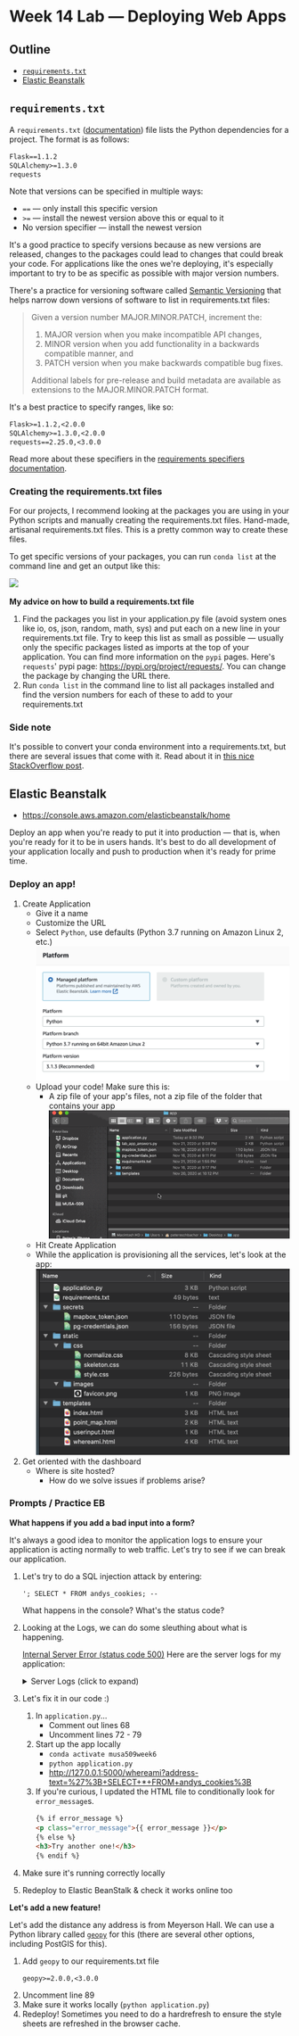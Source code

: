 # Week 14 Lab — Deploying Web Apps

## Outline

* [`requirements.txt`](#requirements-txt)
* [Elastic Beanstalk](#elastic-beanstalk)

## `requirements.txt`

A `requirements.txt` ([documentation](https://pip.pypa.io/en/stable/reference/pip_install/#requirements-file-format)) file lists the Python dependencies for a project. The format is as follows:

```text
Flask==1.1.2
SQLAlchemy>=1.3.0
requests
```

Note that versions can be specified in multiple ways:

* `==` — only install this specific version
* `>=` — install the newest version above this or equal to it
* No version specifier — install the newest version

It's a good practice to specify versions because as new versions are released, changes to the packages could lead to changes that could break your code. For applications like the ones we're deploying, it's especially important to try to be as specific as possible with major version numbers.

There's a practice for versioning software called [Semantic Versioning](https://semver.org/) that helps narrow down versions of software to list in requirements.txt files:

> Given a version number MAJOR.MINOR.PATCH, increment the:
>
> 1. MAJOR version when you make incompatible API changes,
> 2. MINOR version when you add functionality in a backwards compatible manner, and
> 3. PATCH version when you make backwards compatible bug fixes.
>
> Additional labels for pre-release and build metadata are available as extensions to the MAJOR.MINOR.PATCH format.

It's a best practice to specify ranges, like so:

```text
Flask>=1.1.2,<2.0.0
SQLAlchemy>=1.3.0,<2.0.0
requests==2.25.0,<3.0.0
```

Read more about these specifiers in the [requirements specifiers documentation](https://pip.pypa.io/en/stable/reference/pip_install/#requirement-specifiers).

### Creating the requirements.txt files

For our projects, I recommend looking at the packages you are using in your Python scripts and manually creating the requirements.txt files. Hand-made, artisanal requirements.txt files. This is a pretty common way to create these files.

To get specific versions of your packages, you can run `conda list` at the command line and get an output like this:

![](images/conda_list.png)

**My advice on how to build a requirements.txt file**

1. Find the packages you list in your application.py file (avoid system ones like io, os, json, random, math, sys) and put each on a new line in your requirements.txt file. Try to keep this list as small as possible — usually only the specific packages listed as imports at the top of your application. You can find more information on the `pypi` pages. Here's `requests`' pypi page: <https://pypi.org/project/requests/>. You can change the package by changing the URL there.
2. Run `conda list` in the command line to list all packages installed and find the version numbers for each of these to add to your requirements.txt

### Side note

It's possible to convert your conda environment into a requirements.txt, but there are several issues that come with it. Read about it in [this nice StackOverflow post](https://stackoverflow.com/questions/50777849/from-conda-create-requirements-txt-for-pip3).

## Elastic Beanstalk

* https://console.aws.amazon.com/elasticbeanstalk/home

Deploy an app when you're ready to put it into production — that is, when you're ready for it to be in users hands. It's best to do all development of your application locally and push to production when it's ready for prime time.

### Deploy an app!
1. Create Application
   * Give it a name
   * Customize the URL
   * Select `Python`, use defaults (Python 3.7 running on Amazon Linux 2, etc.)
     ![](images/eb-setup.png)
   * Upload your code! Make sure this is:
     - A zip file of your app's files, not a zip file of the folder that contains your app
       ![](images/zipped-app.gif)
   * Hit Create Application
   * While the application is provisioning all the services, let's look at the app:
     ![](images/app-structure.png)
2. Get oriented with the dashboard
   * Where is site hosted?
     * How do we solve issues if problems arise?


### Prompts / Practice EB

**What happens if you add a bad input into a form?**

It's always a good idea to monitor the application logs to ensure your application is acting normally to web traffic. Let's try to see if we can break our application.

1. Let's try to do a SQL injection attack by entering:
   ```
   '; SELECT * FROM andys_cookies; --
   ```
   What happens in the console? What's the status code?
2. Looking at the Logs, we can do some sleuthing about what is happening.

   [Internal Server Error (status code 500)](https://developer.mozilla.org/en-US/docs/Web/HTTP/Status/500)
   Here are the server logs for my application:
    <details>
    <summary>Server Logs (click to expand)</summary>
    ```
    ----------------------------------------
    /var/log/web.stdout.log
    ----------------------------------------
    Dec  3 02:41:09 ip-172-31-32-248 web: [2020-12-03 02:41:09 +0000] [3757] [INFO] Starting gunicorn 20.0.4
    Dec  3 02:41:09 ip-172-31-32-248 web: [2020-12-03 02:41:09 +0000] [3757] [INFO] Listening at: http://127.0.0.1:8000 (3757)
    Dec  3 02:41:09 ip-172-31-32-248 web: [2020-12-03 02:41:09 +0000] [3757] [INFO] Using worker: threads
    Dec  3 02:41:09 ip-172-31-32-248 web: [2020-12-03 02:41:09 +0000] [3822] [INFO] Booting worker with pid: 3822
    Dec  3 02:55:20 ip-172-31-32-248 web: WARNING:root:'; SELECT.* FROM andys_cookies;
    Dec  3 02:55:20 ip-172-31-32-248 web: ERROR:application:Exception on /whereami [GET]
    Dec  3 02:55:20 ip-172-31-32-248 web: Traceback (most recent call last):
    Dec  3 02:55:20 ip-172-31-32-248 web: File "/var/app/venv/staging-LQM1lest/lib/python3.7/site-packages/flask/app.py", line 2447, in wsgi_app
    Dec  3 02:55:20 ip-172-31-32-248 web: response = self.full_dispatch_request()
    Dec  3 02:55:20 ip-172-31-32-248 web: File "/var/app/venv/staging-LQM1lest/lib/python3.7/site-packages/flask/app.py", line 1952, in full_dispatch_request
    Dec  3 02:55:20 ip-172-31-32-248 web: rv = self.handle_user_exception(e)
    Dec  3 02:55:20 ip-172-31-32-248 web: File "/var/app/venv/staging-LQM1lest/lib/python3.7/site-packages/flask/app.py", line 1821, in handle_user_exception
    Dec  3 02:55:20 ip-172-31-32-248 web: reraise(exc_type, exc_value, tb)
    Dec  3 02:55:20 ip-172-31-32-248 web: File "/var/app/venv/staging-LQM1lest/lib/python3.7/site-packages/flask/_compat.py", line 39, in reraise
    Dec  3 02:55:20 ip-172-31-32-248 web: raise value
    Dec  3 02:55:20 ip-172-31-32-248 web: File "/var/app/venv/staging-LQM1lest/lib/python3.7/site-packages/flask/app.py", line 1950, in full_dispatch_request
    Dec  3 02:55:20 ip-172-31-32-248 web: rv = self.dispatch_request()
    Dec  3 02:55:20 ip-172-31-32-248 web: File "/var/app/venv/staging-LQM1lest/lib/python3.7/site-packages/flask/app.py", line 1936, in dispatch_request
    Dec  3 02:55:20 ip-172-31-32-248 web: return self.view_functions[rule.endpoint](**req.view_args)
    Dec  3 02:55:20 ip-172-31-32-248 web: File "/var/app/current/application.py", line 59, in whereami
    Dec  3 02:55:20 ip-172-31-32-248 web: lng, lat = resp.json()["features"][0]["geometry"]["coordinates"]
    Dec  3 02:55:20 ip-172-31-32-248 web: KeyError: 'features'
    ```
    </details>
3. Let's fix it in our code :)
   1. In `application.py`...
      * Comment out lines 68
      * Uncomment lines 72 - 79
   2. Start up the app locally
      * `conda activate musa509week6`
      * `python application.py`
      * <http://127.0.0.1:5000/whereami?address-text=%27%3B+SELECT+*+FROM+andys_cookies%3B>
   3. If you're curious, I updated the HTML file to conditionally look for `error_message`s.
      ```html
      {% if error_message %}
      <p class="error_message">{{ error_message }}</p>
      {% else %}
      <h3>Try another one!</h3>
      {% endif %}
      ```
4. Make sure it's running correctly locally
5. Redeploy to Elastic BeanStalk &amp; check it works online too

**Let's add a new feature!**

Let's add the distance any address is from Meyerson Hall. We can use a Python library called [`geopy`](https://geopy.readthedocs.io/en/stable/) for this (there are several other options, including PostGIS for this).

1. Add `geopy` to our requirements.txt file
   ```
   geopy>=2.0.0,<3.0.0
   ```
2. Uncomment line 89
3. Make sure it works locally (`python application.py`)
4. Redeploy! Sometimes you need to do a hardrefresh to ensure the style sheets are refreshed in the browser cache.
